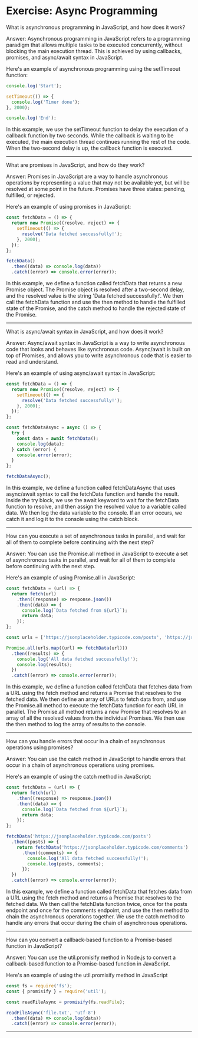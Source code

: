 # Exercise: Async Programming

What is asynchronous programming in JavaScript, and how does it work?

Answer: Asynchronous programming in JavaScript refers to a programming paradigm that allows multiple tasks to be executed concurrently, without blocking the main execution thread. This is achieved by using callbacks, promises, and async/await syntax in JavaScript.

Here's an example of asynchronous programming using the setTimeout function:
```js
console.log('Start');

setTimeout(() => {
  console.log('Timer done');
}, 2000);

console.log('End');
```
In this example, we use the setTimeout function to delay the execution of a callback function by two seconds. While the callback is waiting to be executed, the main execution thread continues running the rest of the code. When the two-second delay is up, the callback function is executed.


---

What are promises in JavaScript, and how do they work?

Answer: Promises in JavaScript are a way to handle asynchronous operations by representing a value that may not be available yet, but will be resolved at some point in the future. Promises have three states: pending, fulfilled, or rejected.

Here's an example of using promises in JavaScript:
```js
const fetchData = () => {
  return new Promise((resolve, reject) => {
    setTimeout(() => {
      resolve('Data fetched successfully!');
    }, 2000);
  });
};

fetchData()
  .then((data) => console.log(data))
  .catch((error) => console.error(error));
```
In this example, we define a function called fetchData that returns a new Promise object. The Promise object is resolved after a two-second delay, and the resolved value is the string 'Data fetched successfully!'. We then call the fetchData function and use the then method to handle the fulfilled state of the Promise, and the catch method to handle the rejected state of the Promise.


---

What is async/await syntax in JavaScript, and how does it work?

Answer: Async/await syntax in JavaScript is a way to write asynchronous code that looks and behaves like synchronous code. Async/await is built on top of Promises, and allows you to write asynchronous code that is easier to read and understand.

Here's an example of using async/await syntax in JavaScript:
```js
const fetchData = () => {
  return new Promise((resolve, reject) => {
    setTimeout(() => {
      resolve('Data fetched successfully!');
    }, 2000);
  });
};

const fetchDataAsync = async () => {
  try {
    const data = await fetchData();
    console.log(data);
  } catch (error) {
    console.error(error);
  }
};

fetchDataAsync();
```

In this example, we define a function called fetchDataAsync that uses async/await syntax to call the fetchData function and handle the result. Inside the try block, we use the await keyword to wait for the fetchData function to resolve, and then assign the resolved value to a variable called data. We then log the data variable to the console. If an error occurs, we catch it and log it to the console using the catch block.


---

How can you execute a set of asynchronous tasks in parallel, and wait for all of them to complete before continuing with the next step?

Answer: You can use the Promise.all method in JavaScript to execute a set of asynchronous tasks in parallel, and wait for all of them to complete before continuing with the next step.

Here's an example of using Promise.all in JavaScript:
```js
const fetchData = (url) => {
  return fetch(url)
    .then((response) => response.json())
    .then((data) => {
      console.log(`Data fetched from ${url}`);
      return data;
    });
};

const urls = ['https://jsonplaceholder.typicode.com/posts', 'https://jsonplaceholder.typicode.com/comments'];

Promise.all(urls.map((url) => fetchData(url)))
  .then((results) => {
    console.log('All data fetched successfully!');
    console.log(results);
  })
  .catch((error) => console.error(error));
```
In this example, we define a function called fetchData that fetches data from a URL using the fetch method and returns a Promise that resolves to the fetched data. We then define an array of URLs to fetch data from, and use the Promise.all method to execute the fetchData function for each URL in parallel. The Promise.all method returns a new Promise that resolves to an array of all the resolved values from the individual Promises. We then use the then method to log the array of results to the console.


---

How can you handle errors that occur in a chain of asynchronous operations using promises?

Answer: You can use the catch method in JavaScript to handle errors that occur in a chain of asynchronous operations using promises.

Here's an example of using the catch method in JavaScript:
```js
const fetchData = (url) => {
  return fetch(url)
    .then((response) => response.json())
    .then((data) => {
      console.log(`Data fetched from ${url}`);
      return data;
    });
};

fetchData('https://jsonplaceholder.typicode.com/posts')
  .then((posts) => {
    return fetchData('https://jsonplaceholder.typicode.com/comments')
      .then((comments) => {
        console.log('All data fetched successfully!');
        console.log(posts, comments);
      });
  })
  .catch((error) => console.error(error));
```
In this example, we define a function called fetchData that fetches data from a URL using the fetch method and returns a Promise that resolves to the fetched data. We then call the fetchData function twice, once for the posts endpoint and once for the comments endpoint, and use the then method to chain the asynchronous operations together. We use the catch method to handle any errors that occur during the chain of asynchronous operations.


---

How can you convert a callback-based function to a Promise-based function in JavaScript?

Answer: You can use the util.promisify method in Node.js to convert a callback-based function to a Promise-based function in JavaScript.

Here's an example of using the util.promisify method in JavaScript
```js
const fs = require('fs');
const { promisify } = require('util');

const readFileAsync = promisify(fs.readFile);

readFileAsync('file.txt', 'utf-8')
  .then((data) => console.log(data))
  .catch((error) => console.error(error));
```

---
